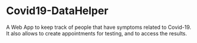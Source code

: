 # Covid19-DataHelper
A Web App to keep track of people that have symptoms related to Covid-19. It also allows to create appointments for testing, and to access the results.
